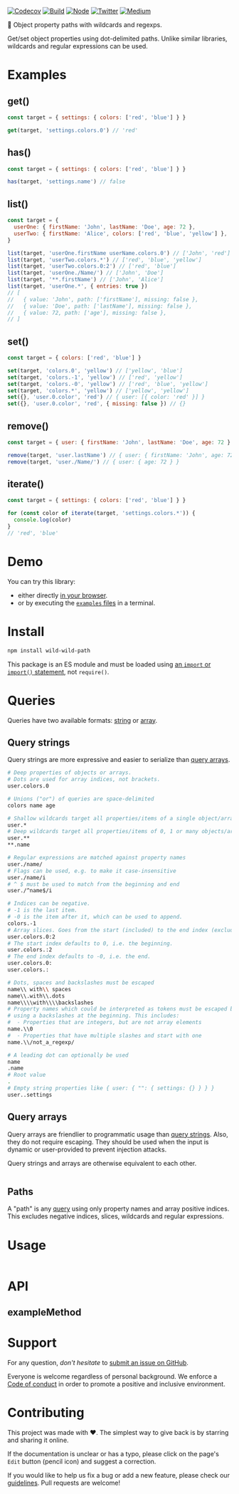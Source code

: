 [![Codecov](https://img.shields.io/codecov/c/github/ehmicky/wild-wild-path.svg?label=tested&logo=codecov)](https://codecov.io/gh/ehmicky/wild-wild-path)
[![Build](https://github.com/ehmicky/wild-wild-path/workflows/Build/badge.svg)](https://github.com/ehmicky/wild-wild-path/actions)
[![Node](https://img.shields.io/node/v/wild-wild-path.svg?logo=node.js)](https://www.npmjs.com/package/wild-wild-path)
[![Twitter](https://img.shields.io/badge/%E2%80%8B-twitter-4cc61e.svg?logo=twitter)](https://twitter.com/intent/follow?screen_name=ehmicky)
[![Medium](https://img.shields.io/badge/%E2%80%8B-medium-4cc61e.svg?logo=medium)](https://medium.com/@ehmicky)

🤠 Object property paths with wildcards and regexps.

Get/set object properties using dot-delimited paths. Unlike similar libraries,
wildcards and regular expressions can be used.

# Examples

## get()

```js
const target = { settings: { colors: ['red', 'blue'] } }

get(target, 'settings.colors.0') // 'red'
```

## has()

```js
const target = { settings: { colors: ['red', 'blue'] } }

has(target, 'settings.name') // false
```

## list()

```js
const target = {
  userOne: { firstName: 'John', lastName: 'Doe', age: 72 },
  userTwo: { firstName: 'Alice', colors: ['red', 'blue', 'yellow'] },
}

list(target, 'userOne.firstName userName.colors.0') // ['John', 'red']
list(target, 'userTwo.colors.*') // ['red', 'blue', 'yellow']
list(target, 'userTwo.colors.0:2') // ['red', 'blue']
list(target, 'userOne./Name/') // ['John', 'Doe']
list(target, '**.firstName') // ['John', 'Alice']
list(target, 'userOne.*', { entries: true })
// [
//   { value: 'John', path: ['firstName'], missing: false },
//   { value: 'Doe', path: ['lastName'], missing: false },
//   { value: 72, path: ['age'], missing: false },
// ]
```

## set()

```js
const target = { colors: ['red', 'blue'] }

set(target, 'colors.0', 'yellow') // ['yellow', 'blue']
set(target, 'colors.-1', 'yellow') // ['red', 'yellow']
set(target, 'colors.-0', 'yellow') // ['red', 'blue', 'yellow']
set(target, 'colors.*', 'yellow') // ['yellow', 'yellow']
set({}, 'user.0.color', 'red') // { user: [{ color: 'red' }] }
set({}, 'user.0.color', 'red', { missing: false }) // {}
```

## remove()

```js
const target = { user: { firstName: 'John', lastName: 'Doe', age: 72 } }

remove(target, 'user.lastName') // { user: { firstName: 'John', age: 72 } }
remove(target, 'user./Name/') // { user: { age: 72 } }
```

## iterate()

<!-- eslint-disable fp/no-loops -->

```js
const target = { settings: { colors: ['red', 'blue'] } }

for (const color of iterate(target, 'settings.colors.*')) {
  console.log(color)
}
// 'red', 'blue'
```

# Demo

You can try this library:

- either directly [in your browser](https://repl.it/@ehmicky/wild-wild-path).
- or by executing the [`examples` files](examples/README.md) in a terminal.

# Install

```bash
npm install wild-wild-path
```

This package is an ES module and must be loaded using
[an `import` or `import()` statement](https://gist.github.com/sindresorhus/a39789f98801d908bbc7ff3ecc99d99c),
not `require()`.

# Queries

Queries have two available formats: [string](#query-strings) or
[array](#query-arrays).

## Query strings

Query strings are more expressive and easier to serialize than
[query arrays](#query-arrays).

```bash
# Deep properties of objects or arrays.
# Dots are used for array indices, not brackets.
user.colors.0

# Unions ("or") of queries are space-delimited
colors name age

# Shallow wildcards target all properties/items of a single object/array
user.*
# Deep wildcards target all properties/items of 0, 1 or many objects/arrays
user.**
**.name

# Regular expressions are matched against property names
user./name/
# Flags can be used, e.g. to make it case-insensitive
user./name/i
# ^ $ must be used to match from the beginning and end
user./^name$/i

# Indices can be negative.
# -1 is the last item.
# -0 is the item after it, which can be used to append.
colors.-1
# Array slices. Goes from the start (included) to the end index (excluded).
user.colors.0:2
# The start index defaults to 0, i.e. the beginning.
user.colors.:2
# The end index defaults to -0, i.e. the end.
user.colors.0:
user.colors.:

# Dots, spaces and backslashes must be escaped
name\\ with\\ spaces
name\\.with\\.dots
name\\\\with\\\\backslashes
# Property names which could be interpreted as tokens must be escaped by
# using a backslashes at the beginning. This includes:
#  - Properties that are integers, but are not array elements
name.\\0
#  - Properties that have multiple slashes and start with one
name.\\/not_a_regexp/

# A leading dot can optionally be used
name
.name
# Root value
.
# Empty string properties like { user: { "": { settings: {} } } }
user..settings
```

## Query arrays

Query arrays are friendlier to programmatic usage than
[query strings](#query-strings). Also, they do not require escaping. They should
be used when the input is dynamic or user-provided to prevent injection attacks.

Query strings and arrays are otherwise equivalent to each other.

```js

```

## Paths

A "path" is any [query](#queries) using only property names and array positive
indices. This excludes negative indices, slices, wildcards and regular
expressions.

# Usage

```js

```

# API

## exampleMethod

# Support

For any question, _don't hesitate_ to [submit an issue on GitHub](../../issues).

Everyone is welcome regardless of personal background. We enforce a
[Code of conduct](CODE_OF_CONDUCT.md) in order to promote a positive and
inclusive environment.

# Contributing

This project was made with ❤️. The simplest way to give back is by starring and
sharing it online.

If the documentation is unclear or has a typo, please click on the page's `Edit`
button (pencil icon) and suggest a correction.

If you would like to help us fix a bug or add a new feature, please check our
[guidelines](CONTRIBUTING.md). Pull requests are welcome!

<!-- Thanks go to our wonderful contributors: -->

<!-- ALL-CONTRIBUTORS-LIST:START -->
<!-- prettier-ignore -->
<!--
<table><tr><td align="center"><a href="https://twitter.com/ehmicky"><img src="https://avatars2.githubusercontent.com/u/8136211?v=4" width="100px;" alt="ehmicky"/><br /><sub><b>ehmicky</b></sub></a><br /><a href="https://github.com/ehmicky/wild-wild-path/commits?author=ehmicky" title="Code">💻</a> <a href="#design-ehmicky" title="Design">🎨</a> <a href="#ideas-ehmicky" title="Ideas, Planning, & Feedback">🤔</a> <a href="https://github.com/ehmicky/wild-wild-path/commits?author=ehmicky" title="Documentation">📖</a></td></tr></table>
 -->
<!-- ALL-CONTRIBUTORS-LIST:END -->
